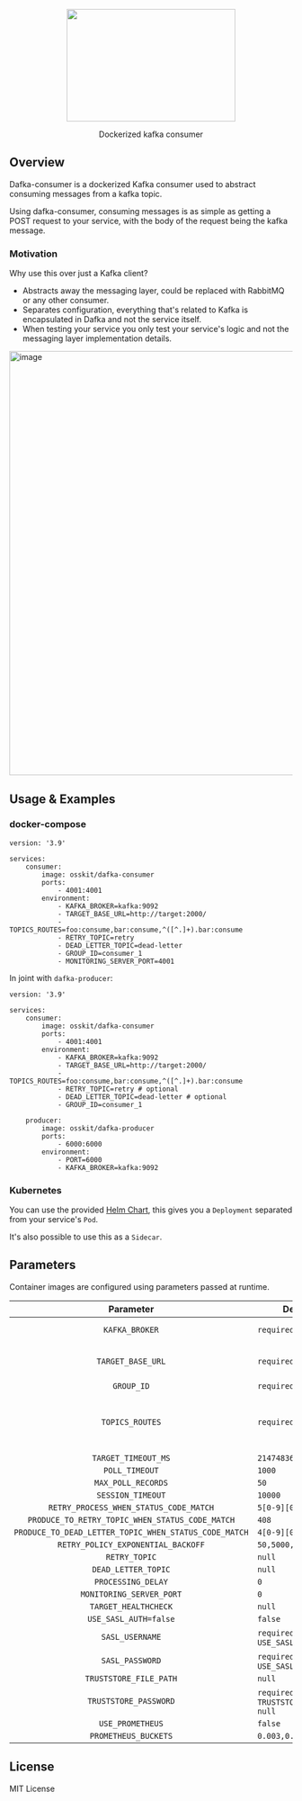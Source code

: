 <p align="center">
  <img width="300" height="200" src="https://user-images.githubusercontent.com/15312980/175078334-f284f44e-0366-4e24-8f09-5301b098ea64.svg"/>

  </p>
 
<div align="center">
Dockerized kafka consumer
  
</div>

## Overview
Dafka-consumer is a dockerized Kafka consumer used to abstract consuming messages from a kafka topic.

Using dafka-consumer, consuming messages is as simple as getting a POST request to your service, with the body of the request being the kafka message.

### Motivation
Why use this over just a Kafka client?
* Abstracts away the messaging layer, could be replaced with RabbitMQ or any other consumer.
* Separates configuration, everything that's related to Kafka is encapsulated in Dafka and not the service itself.
* When testing your service you only test your service's logic and not the messaging layer implementation details.

<img width="754" alt="image" src="https://user-images.githubusercontent.com/15312980/175814180-7ca374ac-da3b-4ea4-a482-9396bfbe11c4.png">


## Usage & Examples

### docker-compose
```
version: '3.9'

services:
    consumer:
        image: osskit/dafka-consumer
        ports:
            - 4001:4001
        environment:
            - KAFKA_BROKER=kafka:9092
            - TARGET_BASE_URL=http://target:2000/
            - TOPICS_ROUTES=foo:consume,bar:consume,^([^.]+).bar:consume
            - RETRY_TOPIC=retry
            - DEAD_LETTER_TOPIC=dead-letter
            - GROUP_ID=consumer_1
            - MONITORING_SERVER_PORT=4001
```

In joint with `dafka-producer`:

```
version: '3.9'

services:
    consumer:
        image: osskit/dafka-consumer
        ports:
            - 4001:4001
        environment:
            - KAFKA_BROKER=kafka:9092
            - TARGET_BASE_URL=http://target:2000/
            - TOPICS_ROUTES=foo:consume,bar:consume,^([^.]+).bar:consume
            - RETRY_TOPIC=retry # optional
            - DEAD_LETTER_TOPIC=dead-letter # optional
            - GROUP_ID=consumer_1

    producer:
        image: osskit/dafka-producer
        ports:
            - 6000:6000
        environment:
            - PORT=6000
            - KAFKA_BROKER=kafka:9092
```

### Kubernetes
You can use the provided [Helm Chart](https://github.com/osskit/dafka-consumer-helm-chart), this gives you a `Deployment` separated from your service's `Pod`.

It's also possible to use this as a `Sidecar`.

## Parameters

Container images are configured using parameters passed at runtime.

| Parameter | Default Values | Description |
| :----: | --- | ---- |
| `KAFKA_BROKER` | `required` | URL for the Kafka Broker |
| `TARGET_BASE_URL` | `required` | The target's HTTP POST endpoint |
| `GROUP_ID` |  `required` | | 
| `TOPICS_ROUTES` | `required` | A map between topics and their endpoint routes (e.g `topic:/consume`) |
| `TARGET_TIMEOUT_MS` | `2147483647` | |
| `POLL_TIMEOUT` | `1000` | |
| `MAX_POLL_RECORDS` | `50` | |
| `SESSION_TIMEOUT` | `10000` | |
| `RETRY_PROCESS_WHEN_STATUS_CODE_MATCH` | `5[0-9][0-9]` | |
| `PRODUCE_TO_RETRY_TOPIC_WHEN_STATUS_CODE_MATCH` | `408` | |
| `PRODUCE_TO_DEAD_LETTER_TOPIC_WHEN_STATUS_CODE_MATCH` | `4[0-9][0-79]` | |
| `RETRY_POLICY_EXPONENTIAL_BACKOFF` | `50,5000,10` | |
| `RETRY_TOPIC` | `null` | |
| `DEAD_LETTER_TOPIC` | `null` | |
| `PROCESSING_DELAY` | `0` | |
| `MONITORING_SERVER_PORT` | `0` | | 
| `TARGET_HEALTHCHECK` | `null` | | 
| `USE_SASL_AUTH=false` | `false` | |
| `SASL_USERNAME` | `required` if `USE_SASL_AUTH=true` | | 
| `SASL_PASSWORD` | `required` if `USE_SASL_AUTH=true` | | 
| `TRUSTSTORE_FILE_PATH` | `null` | |
| `TRUSTSTORE_PASSWORD` | `required` if `TRUSTSTORE_FILE_PATH != null` | | 
| `USE_PROMETHEUS` | `false` | |
| `PROMETHEUS_BUCKETS` | `0.003,0.03,0.1,0.3,1.5,10` | |



## License
MIT License
